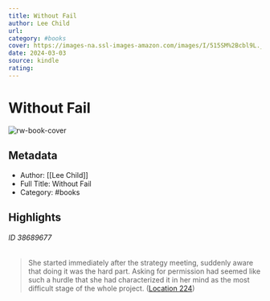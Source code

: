 ```yaml
---
title: Without Fail
author: Lee Child
url: 
category: #books
cover: https://images-na.ssl-images-amazon.com/images/I/515SM%2Bcbl9L._SL200_.jpg
date: 2024-03-03
source: kindle
rating:
---
```

# Without Fail

![rw-book-cover](https://images-na.ssl-images-amazon.com/images/I/515SM%2Bcbl9L._SL200_.jpg)

## Metadata
- Author: [[Lee Child]]
- Full Title: Without Fail
- Category: #books

## Highlights
###### ID 38689677
> She started immediately after the strategy meeting, suddenly aware that doing it was the hard part. Asking for permission had seemed like such a hurdle that she had characterized it in her mind as the most difficult stage of the whole project. ([Location 224](https://readwise.io/to_kindle?action=open&asin=B000OIZSKA&location=224))
    
